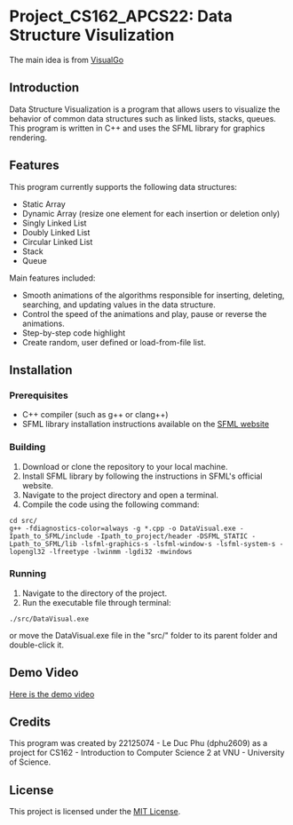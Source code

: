 # Project_CS162_APCS22: Data Structure Visulization

The main idea is from [VisualGo](https://visualgo.net/en)

## Introduction

Data Structure Visualization is a program that allows users to visualize the behavior of common data structures such as linked lists, stacks, queues. This program is written in C++ and uses the SFML library for graphics rendering.

## Features
This program currently supports the following data structures:
- Static Array
- Dynamic Array (resize one element for each insertion or deletion only)
- Singly Linked List
- Doubly Linked List
- Circular Linked List
- Stack
- Queue


Main features included:
- Smooth animations of the algorithms responsible for inserting, deleting, searching, and updating values in the data structure.
- Control the speed of the animations and play, pause or reverse the animations.
- Step-by-step code highlight
- Create random, user defined or load-from-file list.

## Installation

### Prerequisites

- C++ compiler (such as g++ or clang++)
- SFML library installation instructions available on the [SFML website](https://www.sfml-dev.org/download.php)

### Building

1. Download or clone the repository to your local machine.
2. Install SFML library by following the instructions in SFML's official website.
3. Navigate to the project directory and open a terminal.
4. Compile the code using the following command:
```console
cd src/
g++ -fdiagnostics-color=always -g *.cpp -o DataVisual.exe -Ipath_to_SFML/include -Ipath_to_project/header -DSFML_STATIC -Lpath_to_SFML/lib -lsfml-graphics-s -lsfml-window-s -lsfml-system-s -lopengl32 -lfreetype -lwinmm -lgdi32 -mwindows
```

### Running

1. Navigate to the directory of the project.
2. Run the executable file through terminal:
```console
./src/DataVisual.exe
```
or move the DataVisual.exe file in the "src/" folder to its parent folder and double-click it.

## Demo Video

[Here is the demo video](https://youtu.be/XL3D9DG7r-0)

## Credits

This program was created by 22125074 - Le Duc Phu (dphu2609) as a project for CS162 - Introduction to Computer Science 2 at VNU - University of Science.

## License

This project is licensed under the [MIT License](https://opensource.org/licenses/MIT).
